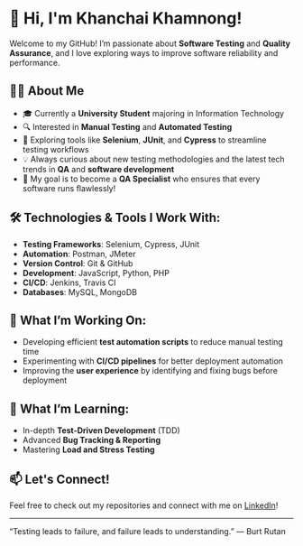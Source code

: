 # 👋 Hi, I'm Khanchai Khamnong!

Welcome to my GitHub! I’m passionate about **Software Testing** and **Quality Assurance**, and I love exploring ways to improve software reliability and performance.

## 👨‍💻 About Me
- 🎓 Currently a **University Student** majoring in Information Technology
- 🔍 Interested in **Manual Testing** and **Automated Testing**
- 🚀 Exploring tools like **Selenium**, **JUnit**, and **Cypress** to streamline testing workflows
- 💡 Always curious about new testing methodologies and the latest tech trends in **QA** and **software development**
- 🎯 My goal is to become a **QA Specialist** who ensures that every software runs flawlessly!

## 🛠️ Technologies & Tools I Work With:
- **Testing Frameworks**: Selenium, Cypress, JUnit
- **Automation**: Postman, JMeter
- **Version Control**: Git & GitHub
- **Development**: JavaScript, Python, PHP
- **CI/CD**: Jenkins, Travis CI
- **Databases**: MySQL, MongoDB


## 📝 What I’m Working On:
- Developing efficient **test automation scripts** to reduce manual testing time
- Experimenting with **CI/CD pipelines** for better deployment automation
- Improving the **user experience** by identifying and fixing bugs before deployment

## 🌱 What I’m Learning:
- In-depth **Test-Driven Development** (TDD)
- Advanced **Bug Tracking & Reporting**
- Mastering **Load and Stress Testing**

## 📫 Let's Connect!
Feel free to check out my repositories and connect with me on [LinkedIn](https://www.linkedin.com/in/khanchai-khamnong-b6bb06329/)!

---
“Testing leads to failure, and failure leads to understanding.” — Burt Rutan
